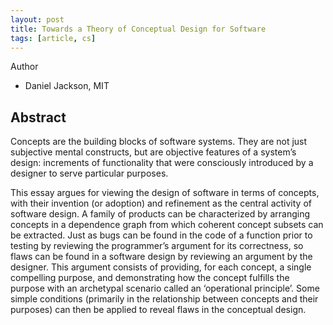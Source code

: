 ```yaml
---
layout: post
title: Towards a Theory of Conceptual Design for Software
tags: [article, cs]
---
```


Author

- Daniel Jackson, MIT


<!--more-->

## Abstract 

Concepts are the building blocks of software systems. They are not just subjective mental constructs, but are objective features of a system’s design: increments of functionality that were consciously introduced by a designer to serve particular purposes.

This essay argues for viewing the design of software in terms of concepts, with their invention (or adoption) and refinement as the central activity of software design. A family of products can be characterized by arranging concepts in a dependence graph from which coherent concept subsets can be extracted. Just as bugs can be found in the code of a function prior to testing by reviewing the programmer’s argument for its correctness, so flaws can be found in a software design by reviewing an argument by the designer. This argument consists of providing, for each concept, a single compelling purpose, and demonstrating how the concept fulfills the purpose with an archetypal scenario called an ‘operational principle’. Some simple conditions (primarily in the relationship between concepts and their purposes) can then be applied to reveal flaws in the conceptual design.